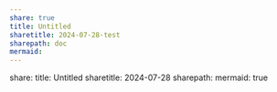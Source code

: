 ```yaml
---
share: true
title: Untitled
sharetitle: 2024-07-28-test
sharepath: doc
mermaid: 
---
```


share: 
title: Untitled
sharetitle: 2024-07-28
sharepath:
mermaid: true
